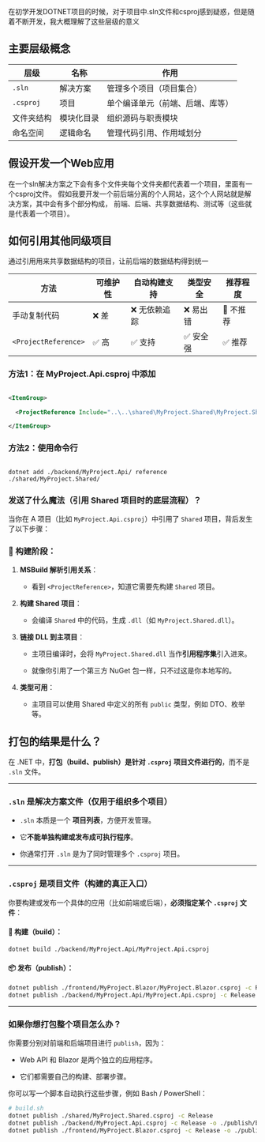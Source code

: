 在初学开发DOTNET项目的时候，对于项目中.sln文件和csproj感到疑惑，但是随着不断开发，我大概理解了这些层级的意义
## 主要层级概念

| 层级        | 名称    | 作用               |
| --------- | ----- | ---------------- |
| `.sln`    | 解决方案  | 管理多个项目（项目集合）     |
| `.csproj` | 项目    | 单个编译单元（前端、后端、库等） |
| 文件夹结构     | 模块化目录 | 组织源码与职责模块        |
| 命名空间      | 逻辑命名  | 管理代码引用、作用域划分     |

## 假设开发一个Web应用
在一个sln解决方案之下会有多个文件夹每个文件夹都代表着一个项目，里面有一个csproj文件。
假如我要开发一个前后端分离的个人网站，这个个人网站就是解决方案，其中会有多个部分构成，
前端、后端、共享数据结构、测试等（这些就是代表着一个项目）。

## 如何引用其他同级项目
通过引用用来共享数据结构的项目，让前后端的数据结构得到统一

|方法|可维护性|自动构建支持|类型安全|推荐程度|
|---|---|---|---|---|
|手动复制代码|❌ 差|❌ 无依赖追踪|❌ 易出错|🚫 不推荐|
|`<ProjectReference>`|✅ 高|✅ 支持|✅ 安全强|✅ 推荐|

### 方法1：在 MyProject.Api.csproj 中添加

``` xml

<ItemGroup>

  <ProjectReference Include="..\..\shared\MyProject.Shared\MyProject.Shared.csproj" />

</ItemGroup>

```


### 方法2：使用命令行

``` shell

dotnet add ./backend/MyProject.Api/ reference ./shared/MyProject.Shared/

```

### 发送了什么魔法（引用 Shared 项目时的底层流程）？

当你在 A 项目（比如 `MyProject.Api.csproj`）中引用了 `Shared` 项目，背后发生了以下步骤：
### 🔧 构建阶段：

1. **MSBuild 解析引用关系**：
    
    - 看到 `<ProjectReference>`，知道它需要先构建 `Shared` 项目。
        
2. **构建 Shared 项目**：
    
    - 会编译 `Shared` 中的代码，生成 `.dll`（如 `MyProject.Shared.dll`）。
        
3. **链接 DLL 到主项目**：
    
    - 主项目编译时，会将 `MyProject.Shared.dll` 当作**引用程序集**引入进来。
        
    - 就像你引用了一个第三方 NuGet 包一样，只不过这是你本地写的。
        
4. **类型可用**：
    
    - 主项目可以使用 Shared 中定义的所有 `public` 类型，例如 DTO、枚举等。

## 打包的结果是什么？
在 .NET 中，**打包（build、publish）是针对 `.csproj` 项目文件进行的**，而不是 `.sln` 文件。

---

### `.sln` 是解决方案文件（仅用于组织多个项目）

- `.sln` 本质是一个 **项目列表**，方便开发管理。
    
- 它**不能单独构建或发布成可执行程序**。
    
- 你通常打开 `.sln` 是为了同时管理多个 `.csproj` 项目。
    

---

### `.csproj` 是项目文件（构建的真正入口）

你要构建或发布一个具体的应用（比如前端或后端），**必须指定某个 `.csproj` 文件**：

#### 🔨 构建（build）：

```bash
dotnet build ./backend/MyProject.Api/MyProject.Api.csproj
```

#### 📦 发布（publish）：

```bash
dotnet publish ./frontend/MyProject.Blazor/MyProject.Blazor.csproj -c Release -o ./publish/frontend
dotnet publish ./backend/MyProject.Api/MyProject.Api.csproj -c Release -o ./publish/backend
```

---

### 如果你想打包整个项目怎么办？

你需要分别对前端和后端项目进行 `publish`，因为：

- Web API 和 Blazor 是两个独立的应用程序。
    
- 它们都需要自己的构建、部署步骤。
    

你可以写一个脚本自动执行这些步骤，例如 Bash / PowerShell：

```bash
# build.sh
dotnet publish ./shared/MyProject.Shared.csproj -c Release
dotnet publish ./backend/MyProject.Api.csproj -c Release -o ./publish/backend
dotnet publish ./frontend/MyProject.Blazor.csproj -c Release -o ./publish/frontend

